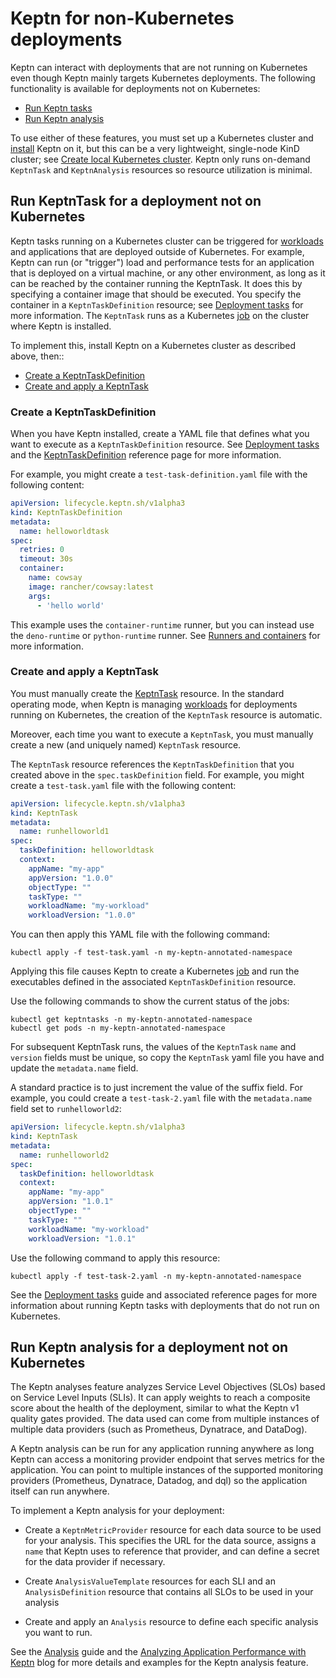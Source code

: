 # Keptn for non-Kubernetes deployments

Keptn can interact with deployments that are not running on Kubernetes
even though Keptn mainly targets Kubernetes deployments.
The following functionality is available for deployments not on Kubernetes:

- [Run Keptn tasks](#run-keptntask-for-a-deployment-not-on-kubernetes)
- [Run Keptn analysis](#run-keptn-analysis-for-a-deployment-not-on-kubernetes)

To use either of these features,
you must set up a Kubernetes cluster and
[install](../installation/index.md#basic-installation)
Keptn on it,
but this can be a very lightweight, single-node KinD cluster; see
[Create local Kubernetes cluster](../installation/k8s.md#create-local-kubernetes-cluster).
Keptn only runs  on-demand `KeptnTask` and `KeptnAnalysis` resources
so resource utilization is minimal.

## Run KeptnTask for a deployment not on Kubernetes

Keptn tasks running on a Kubernetes cluster can be triggered for
[workloads](https://kubernetes.io/docs/concepts/workloads/)
and applications that are deployed outside of Kubernetes.
For example, Keptn can run (or "trigger")
load and performance tests
for an application that is deployed on a virtual machine,
or any other environment, as long as it can be reached
by the container running the KeptnTask.
It does this by specifying a container image that should be executed.
You specify the container in a `KeptnTaskDefinition` resource; see
[Deployment tasks](../guides/tasks.md) for more information.
The `KeptnTask` runs as a Kubernetes
[job](https://kubernetes.io/docs/concepts/workloads/controllers/job/)
on the cluster where Keptn is installed.

To implement this, install Keptn on a Kubernetes cluster
as described above, then::

- [Create a KeptnTaskDefinition](#create-a-keptntaskdefinition)
- [Create and apply a KeptnTask](#create-and-apply-a-keptntask)

### Create a KeptnTaskDefinition

When you have Keptn installed, create a
YAML file that defines what you want to execute
as a `KeptnTaskDefinition` resource.
See
[Deployment tasks](../guides/tasks.md)
and the
[KeptnTaskDefinition](../reference/crd-reference/taskdefinition.md)
reference page for more information.

For example, you might create a `test-task-definition.yaml` file
with the following content:

```yaml
apiVersion: lifecycle.keptn.sh/v1alpha3
kind: KeptnTaskDefinition
metadata:
  name: helloworldtask
spec:
  retries: 0
  timeout: 30s
  container:
    name: cowsay
    image: rancher/cowsay:latest
    args:
      - 'hello world'
```

This example uses the `container-runtime` runner,
but you can instead use the `deno-runtime` or `python-runtime` runner.
See
[Runners and containers](../guides/tasks.md#runners-and-containers)
for more information.

### Create and apply a KeptnTask

You must manually create the
[KeptnTask](../reference/crd-reference/task.md) resource.
In the standard operating mode,
when Keptn is managing
[workloads](https://kubernetes.io/docs/concepts/workloads/)
for deployments running on Kubernetes,
the creation of the `KeptnTask` resource is automatic.

Moreover, each time you want to execute a `KeptnTask`,
you must manually create a new (and uniquely named) `KeptnTask` resource.

The `KeptnTask` resource references the `KeptnTaskDefinition`
that you created above
in the `spec.taskDefinition` field.
For example, you might create a `test-task.yaml` file
with the following content:

```yaml
apiVersion: lifecycle.keptn.sh/v1alpha3
kind: KeptnTask
metadata:
  name: runhelloworld1
spec:
  taskDefinition: helloworldtask
  context:
    appName: "my-app"
    appVersion: "1.0.0"
    objectType: ""
    taskType: ""
    workloadName: "my-workload"
    workloadVersion: "1.0.0"
```

You can then apply this YAML file with the following command:

```shell
kubectl apply -f test-task.yaml -n my-keptn-annotated-namespace
```

Applying this file causes Keptn to create a Kubernetes
[job](https://kubernetes.io/docs/concepts/workloads/controllers/job/)
and run the executables defined
in the associated `KeptnTaskDefinition` resource.

Use the following commands to show the current status of the jobs:

```shell
kubectl get keptntasks -n my-keptn-annotated-namespace
kubectl get pods -n my-keptn-annotated-namespace
```

For subsequent KeptnTask runs,
the values of the `KeptnTask` `name` and `version` fields must be unique,
so copy the `KeptnTask` yaml file you have and update the
`metadata.name` field.

A standard practice is to just increment the value of the suffix field.
For example, you could create a `test-task-2.yaml` file
with the `metadata.name` field set to `runhelloworld2`:

```yaml
apiVersion: lifecycle.keptn.sh/v1alpha3
kind: KeptnTask
metadata:
  name: runhelloworld2
spec:
  taskDefinition: helloworldtask
  context:
    appName: "my-app"
    appVersion: "1.0.1"
    objectType: ""
    taskType: ""
    workloadName: "my-workload"
    workloadVersion: "1.0.1"
```

Use the following command to apply this resource:

```shell
kubectl apply -f test-task-2.yaml -n my-keptn-annotated-namespace
```

See the
[Deployment tasks](../guides/tasks.md)
guide and associated reference pages
for more information about running Keptn tasks
with deployments that do not run on Kubernetes.

## Run Keptn analysis for a deployment not on Kubernetes

The Keptn analyses feature
analyzes Service Level Objectives (SLOs)
based on Service Level Inputs (SLIs).
It can apply weights to reach a composite score
about the health of the deployment,
similar to what the Keptn v1 quality gates provided.
The data used can come from multiple instances
of multiple data providers
(such as Prometheus, Dynatrace, and DataDog).

A Keptn analysis can be run for any application running anywhere
as long Keptn can access a monitoring provider endpoint
that serves metrics for the application.
You can point to multiple instances of the supported monitoring providers
(Prometheus, Dynatrace, Datadog, and dql)
so the application itself can run anywhere.

To implement a Keptn analysis for your deployment:

- Create a `KeptnMetricProvider` resource
  for each data source to be used for your analysis.
  This specifies the URL for the data source,
  assigns a `name` that Keptn uses to reference that provider,
  and can define a secret for the data provider if necessary.

- Create `AnalysisValueTemplate` resources for each SLI
  and an `AnalysisDefinition` resource that contains all SLOs
  to be used in your analysis

- Create and apply an `Analysis` resource
  to define each specific analysis you want to run.

See the
[Analysis](../guides/slo.md)
guide and the
[Analyzing Application Performance with Keptn](https://keptn.sh/latest/blog/2023/12/19/analyzing-application-performance-with-keptn/)
blog
for more details and examples for the Keptn analysis feature.
